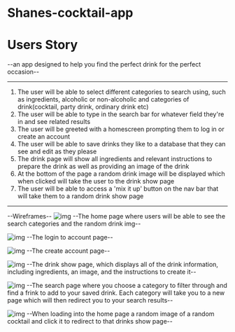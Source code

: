 # Shanes-cocktail-app

# Users Story
--an app designed to help you find the perfect drink for the perfect occasion--

---

1. The user will be able to select different categories to search using, such as ingredients, alcoholic or non-alcoholic and categories of drink(cocktail, party drink, ordinary drink etc)
2. The user will be able to type in the search bar for whatever field they're in and see related results
3. The user will be greeted with a homescreen prompting them to log in or create an account
4. The user will be able to save drinks they like to a database that they can see and edit as they please
5. The drink page will show all ingredients and relevant instructions to prepare the drink as well as providing an image of the drink
6. At the bottom of the page a random drink image will be displayed which when clicked will take the user to the drink show page
7. The user will be able to access a 'mix it up' button on the nav bar that will take them to a random drink show page
---

--Wireframes--
![img](img/cock4.jpeg)
--The home page where users will be able to see the search categories and the random drink img--


![img](img/cock3.jpeg)
--The login to account page--


![img](img/cock3.jpeg)
--The create account page--


![img](img/cock2.jpeg)
--The drink show page, which displays all of the drink information, including ingredients, an image, and the instructions to create it--


![img](img/cock5.jpeg)
--The search page where you choose a category to filter through and find a frink to add to your saved drink. Each category will take you to a new page which will then redirect you to your search results--



![img](img/cock6.jpeg)
--When loading into the home page a random image of a random cocktail and click it to redirect to that drinks show page--



